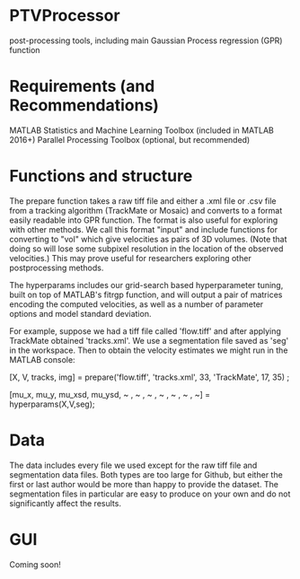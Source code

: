 # PTVProcessor
post-processing tools, including main Gaussian Process regression (GPR) function 

# Requirements (and Recommendations)
MATLAB 
Statistics and Machine Learning Toolbox (included in MATLAB 2016+) 
Parallel Processing Toolbox (optional, but recommended)

# Functions and structure

The prepare function takes a raw tiff file and either a .xml file or .csv file from a tracking algorithm (TrackMate or Mosaic) and converts to a format easily readable into GPR function. The format is also useful for exploring with other methods. We call this format "input" and include functions for converting to "vol" which give velocities as pairs of 3D volumes.  (Note that doing so will lose some subpixel resolution in the location of the observed velocities.) This may prove useful for researchers exploring other postprocessing methods.

The hyperparams includes our grid-search based hyperparameter tuning, built on top of MATLAB's fitrgp function, and will output a pair of matrices encoding the computed velocities, as well as a number of parameter options and model standard deviation.

For example, suppose we had a tiff file called 'flow.tiff' and after applying TrackMate obtained 'tracks.xml'. We use a segmentation file saved as 'seg' in the workspace. Then to obtain the velocity estimates we might run in the MATLAB console: 

[X, V, tracks, img] = prepare('flow.tiff', 'tracks.xml', 33, 'TrackMate', 17, 35) ;

[mu_x, mu_y, mu_xsd, mu_ysd, ~ , ~ , ~ , ~ , ~ , ~ , ~] = hyperparams(X,V,seg);

# Data

The data includes every file we used except for the raw tiff file and segmentation data files. Both types are too large for Github, but either the first or last author would be more than happy to provide the dataset. The segmentation files in particular are easy to produce on your own and do not significantly affect the results.

# GUI 

Coming soon!
